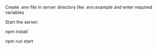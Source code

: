 Create .env file in server directory like .env.example and enter required variables

Start the server:

npm install 

npm run start

